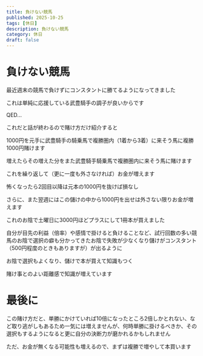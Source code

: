 ```yaml
--- 
title: 負けない競馬
published: 2025-10-25
tags: [休日]
description: 負けない競馬
category: 休日
draft: false
---
```


# 負けない競馬

最近週末の競馬で負けずにコンスタントに勝てるようになってきました

これは単純に応援している武豊騎手の調子が良いからです

QED...

これだと話が終わるので賭け方だけ紹介すると

1000円を元手に武豊騎手の騎乗馬で複勝圏内（1着から3着）に来そう馬に複勝1000円賭けます

増えたらその増えた分をまた武豊騎手騎乗馬で複勝圏内に来そう馬に賭けます

これを繰り返して（更に一度も外さなければ）お金が増えます

怖くなったら2回目以降は元本の1000円を抜けば損なし

さらに、また翌週にはこの儲けの中から1000円を出せは外さない限りお金が増えます

これのお陰で土曜日に3000円ほどプラスにして1冊本が買えました

自分が目先の利益（倍率）や感情で掛けると負けることなど、試行回数の多い競馬のお陰で選択の癖も分かってきたお陰で失敗が少なくなり儲けがコンスタント（500円程度のときもありますが）が出るように

お陰で選択もよくなり、儲けで本が買えて知識もつく

賭け事とのよい距離感で知識が増えています

# 最後に

この賭け方だと、単勝にかけていれば10倍になったところ2倍しかとれない、など取り逃がしもあるため一気には増えませんが、何時単勝に掛けるべきか、その選択もするようになると更に自分の決断力が磨かれるかもしれません

ただ、お金が無くなる可能性も増えるので、まずは複勝で増やして本買います

